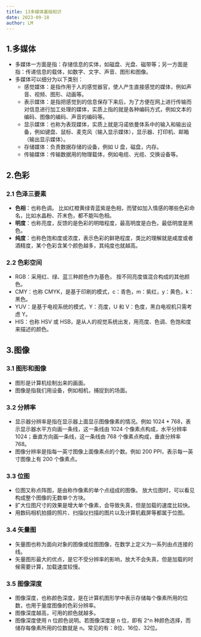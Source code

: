 ```yaml
---
title: 13多媒体基础知识
date: 2023-09-18
author: LM
---
```


## 1.多媒体

- 多媒体一方面是指：存储信息的实体，如磁盘、光盘、磁带等；另一方面是指：传递信息的载体，如数字、文字、声音、图形和图像。
- 多媒体可以细分为以下类别：
  - 感觉媒体：是指作用于人的感觉器官，使人产生直接感觉的媒体，例如声音、视频、图形、动画等。
  - 表示媒体：是指把感觉到的信息保存下来后，为了方便在网上进行传输而对信息进行加工处理的媒体，实质上指的就是各种编码方式，例如文本的编码、图像的编码、声音的编码等。
  - 显示媒体：也称为表现媒体，实质上就是冯诺依曼体系中的输入和输出设备，例如键盘、鼠标、麦克风（输入显示媒体），显示器、打印机、邮箱（输出显示媒体）。
  - 存储媒体：负责数据存储的设备，例如 U 盘，磁盘，内存。
  - 传输媒体：传输数据用的物理载体，例如电缆、光缆、交换设备等。

## 2.色彩

### 2.1 色泽三要素

- **色相**：也称色调。 比如红橙黄绿青蓝紫是色相，而譬如加入情感的哪些色彩命名，比如水晶粉、芥末色，都不能叫色相。
- **明度**：也称亮度，反馈的是色彩的明暗程度，最高明度是白色，最低明度是黑色。
- **纯度**：也称色饱和度或浓度，表示色彩的鲜艳程度，类比的理解就是咸度或者酒精度，某个色彩含某个颜色越多，其纯度也就越高。

### 2.2 色彩空间

- RGB：采用红、绿、蓝三种颜色作为基色， 按不同亮度值混合构成的其他颜色。
- CMY：也称 CMYK，是基于印刷的模式，c：青色，m：紫红，y：黄色，k：黑色。
- YUV：是基于电视系统的模式，Y：亮度，U 和 V：色度，黑白电视机只需考虑 Y。
- HIS：也称 HSV 或 HSB，是从人的视觉系统出发，用亮度、色调、色饱和度来描述的颜色。

## 3.图像

### 3.1 图形和图像

- 图形是计算机绘制出来的画面。
- 图像是指我们用设备，例如相机，捕捉到的场面。

### 3.2 分辨率

- 显示器分辨率是指在显示器上面显示图像像素的情况。例如 1024 * 768，表示显示器水平方向画一条线，这一条线由 1024 个像素点构成，水平分辨率 1024；垂直方向画一条线，这一条线由 768 个像素点构成，垂直分辨率 768。
- 图像分辨率是指每一英寸图像上面像素点的个数。例如 200 PPI，表示每一英寸图像上有 200 个像素点。

### 3.3 位图

- 位图又称点阵图，是由称作像素的单个点组成的图像。 放大位图时，可以看见构成整个图像的无数单个方块。
- 扩大位图尺寸的效果是增大单个像素，会导致失真，但是加载的速度比较快。
- 用数码相机拍摄的照片、扫描仪扫描的图片以及计算机截屏等都属于位图。

### 3.4 矢量图

- 矢量图也称为面向对象的图像或绘图图像，在数学上定义为一系列由点连接的线。
- 矢量图形最大的优点，是它不受分辨率的影响，放大不会失真，但是加载的时候需要计算，加载速度较慢。

### 3.5 图像深度

- 图像深度，也称颜色深度，是在计算机图形学中表示存储每个像素所用的位数，也用于量度图像的色彩分辨率。
- 图像深度越高，可用的颜色就越多。
- 图像深度使用 n 位颜色说明。若图像深度是 n 位，即有 2^n 种颜色选择，而储存每像素所用的位数就是 n。常见的有：8位、16位、32位。